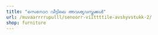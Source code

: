 ```yaml
---
title: "സെനോറ വീട്ടിലെ അവശ്യവസ്തുക്കൾ"
url: /muvaarrrrupulll/senoorr-viittttile-avshyvstukk-2/
shop: furniture
---
```


